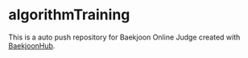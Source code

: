 # algorithmTraining
This is a auto push repository for Baekjoon Online Judge created with [BaekjoonHub](https://github.com/BaekjoonHub/BaekjoonHub).

